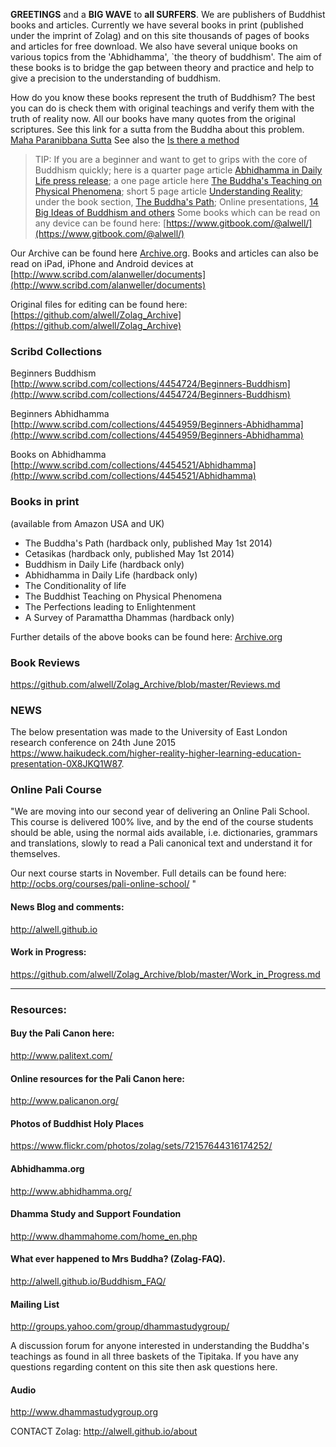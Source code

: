 **GREETINGS** and a **BIG WAVE** to **all SURFERS**.  We are publishers of Buddhist books
and articles. Currently we have several books in print (published under the imprint of Zolag) and on this site thousands
of pages of books and articles for free download. We also have several unique books on various topics from the 'Abhidhamma', `the theory of buddhism'. The aim of these books is to bridge the gap between theory and practice and help to give a precision to the  understanding of buddhism.

How do you know these books represent the truth of Buddhism? The best you can do is check them with original teachings and verify them with the truth of reality now. All our books have many quotes from the original scriptures. See this link for a sutta from the Buddha about this problem. [Maha Paranibbana Sutta](https://github.com/alwell/Zolag_Archive/blob/master/Mah%C4%81parinibb%C4%81naSutta.md)
See also the [Is there a method](https://github.com/alwell/Zolag_Archive/blob/master/isthereamethod.md)

> TIP: If you are a beginner and want to get to grips with the core of Buddhism quickly; here is a quarter page article [Abhidhamma in Daily Life press release](https://github.com/alwell/Zolag_Archive/blob/master/Abhidhamma%20in%20Daily%20Life/ADL_PR.md); a one page article here [The Buddha's Teaching on Physical Phenomena](https://github.com/alwell/Zolag_Archive/blob/master/Physical%20phenomena-preface.md); short 5 page article [Understanding Reality](https://github.com/alwell/Zolag_Archive/tree/master/Understanding%20Reality/ur.md); under the book section, [The Buddha's Path](http://alwell.gitbooks.io/the-buddha-s-path/); Online presentations, [14 Big Ideas of Buddhism and others](http://alwell.github.io/Decks/)
Some books which can be read on any device can be found here: [https://www.gitbook.com/@alwell/](https://www.gitbook.com/@alwell/)

Our Archive can be found here [Archive.org](http://archive.org/bookmarks/Alan%20Weller). 
Books and articles can also be read on iPad, iPhone and Android devices at [http://www.scribd.com/alanweller/documents](http://www.scribd.com/alanweller/documents)

Original files for editing can be found here: [https://github.com/alwell/Zolag_Archive](https://github.com/alwell/Zolag_Archive)

### Scribd Collections
Beginners Buddhism [http://www.scribd.com/collections/4454724/Beginners-Buddhism](http://www.scribd.com/collections/4454724/Beginners-Buddhism)
 
Beginners Abhidhamma [http://www.scribd.com/collections/4454959/Beginners-Abhidhamma](http://www.scribd.com/collections/4454959/Beginners-Abhidhamma)

Books on Abhidhamma [http://www.scribd.com/collections/4454521/Abhidhamma](http://www.scribd.com/collections/4454521/Abhidhamma)
 
### Books in print 
(available from Amazon USA and UK)
 
- The Buddha's Path (hardback only, published May 1st 2014)
- Cetasikas (hardback only, published May 1st 2014)
- Buddhism in Daily Life  (hardback only)
- Abhidhamma in Daily Life  (hardback only)
- The Conditionality of life 
- The Buddhist Teaching on Physical Phenomena 
- The Perfections leading to Enlightenment 
- A Survey of Paramattha Dhammas  (hardback only)

Further details of the above books can be found here: [Archive.org](http://archive.org/bookmarks/Alan%20Weller)

### Book Reviews
https://github.com/alwell/Zolag_Archive/blob/master/Reviews.md

### NEWS
The below presentation was made to the University of East London research conference on 24th June 2015
https://www.haikudeck.com/higher-reality-higher-learning-education-presentation-0X8JKQ1W87. 

### Online Pali Course
"We are moving into our second year of delivering an Online Pali School. This course is delivered 100% live, and by the end of the course students should be able, using the normal aids available, i.e. dictionaries, grammars and translations, slowly to read a Pali canonical text and understand it for themselves.

Our next course starts in November. Full details can be found here:  http://ocbs.org/courses/pali-online-school/ "


#### News Blog and comments:
http://alwell.github.io

#### Work in Progress:
https://github.com/alwell/Zolag_Archive/blob/master/Work_in_Progress.md

---

### Resources:

#### Buy the Pali Canon here:

http://www.palitext.com/

#### Online resources for the Pali Canon here:

http://www.palicanon.org/

#### Photos of Buddhist Holy Places
https://www.flickr.com/photos/zolag/sets/72157644316174252/

#### Abhidhamma.org
http://www.abhidhamma.org/

#### Dhamma Study and Support Foundation
http://www.dhammahome.com/home_en.php

#### What ever happened to Mrs Buddha? (Zolag-FAQ).

http://alwell.github.io/Buddhism_FAQ/

####  Mailing List

http://groups.yahoo.com/group/dhammastudygroup/

A discussion forum for anyone interested in understanding the Buddha's teachings as found in all three baskets of the Tipitaka. If you have any questions regarding content on this site then ask questions here.
 
#### Audio

http://www.dhammastudygroup.org



CONTACT Zolag: 
http://alwell.github.io/about

 




